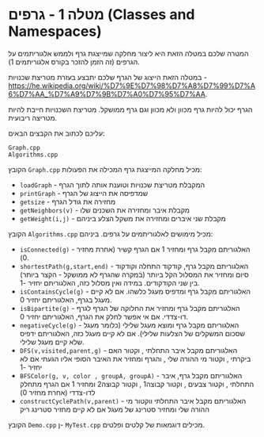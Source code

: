# מטלה 1 - גרפים (Classes and Namespaces)

המטרה שלכם במטלה הזאת היא ליצור מחלקה שמייצגת גרף ולממש אלגוריתמים על הגרפים (זה הזמן להזכר בקורס אלגוריתמים 1).

במטלה הזאת הייצוג של הגרף שלכם יתבצע בעזרת מטריצת שכנויות - https://he.wikipedia.org/wiki/%D7%9E%D7%98%D7%A8%D7%99%D7%A6%D7%AA_%D7%A9%D7%9B%D7%A0%D7%95%D7%AA.

הגרף יכול להיות גרף מכוון ולא מכוון וגם גרף ממושקל. מטריצת השכנויות חייבת להיות מטריצה ריבועית.

עליכם לכתוב את הקבצים הבאים:

```
Graph.cpp
Algorithms.cpp
```

הקובץ `Graph.cpp` מכיל מחלקה המייצגת גרף המכילה את הפעולות:

- `loadGraph` - המקבלת מטריצת שכנויות וטוענת אותה לתוך הגרף 
- `printGraph` - שמדפיסה את הייצוג של הגרף
- `getsize` - מחזירה את גודל הגרף
- `getNeighbors(v)` - מקבלת איבר ומחזירה את השכנים שלו
- `getWeight(i,j)` - מקבלת שני איברים ומחזירה את משקל הצלע ביניהם

הקובץ `Algorithms.cpp` מכיל מימושים לאלגוריתמים על גרפים. ביניהם:

- `isConnected(g)` - האלגוריתם מקבל גרף ומחזיר 1 אם הגרף קשיר (אחרת מחזיר 0).
- `shortestPath(g,start,end)` - האלגוריתם מקבל גרף, קודקוד התחלה וקודקוד סיום ומחזיר את המסלול הקל ביותר (במקרה שהגרף לא ממושקל - הקצר ביותר) בין שני הקודקודים. במידה ואין מסלול כזה, האלגוריתם יחזיר -1.
- `isContainsCycle(g)` - האלגוריתם מקבל גרף ומדפיס מעגל כלשהו. אם לא קיים מעגל בגרף, האלגוריתם יחזיר 0.
- `isBipartite(g)` - האלגוריתם מקבל גרף ומחזיר את החלוקה של הגרף לגרף דו-צדדי. אם אי אפשר לחלק את הגרף, האלגוריתם יחזיר 0.
- `negativeCycle(g)` - האלגוריתם מקבל גרף ומוצא מעגל שלילי (כלומר מעגל שסכום המשקלים של הצלעות שלילי). אם לא קיים מעגל כזה, האלגוריתם ידפיס שלא קיים מעגל שלילי.
- `DFS(v,visited,parent,g)` - האלגוריתם מקבל איבר התחלתי , וקטור האם ביקרתי , וקטור מי ההורה שלי , והגרף ומחזיר את האיבר הסופי אליו הגעתי אם לא יחזיר -1
- `BFSColor(g, v, color , groupA, groupA)` - האלגוריתם מקבל גרף, איבר התחלתי , וקטור צבעים , וקטור קבוצה1 , וקטור קבוצה2 ומחזיר 1 אם הגרף מתחלק לדו-צדדי (אחרת מחזיר 0)
- `constructCyclePath(v,parent)` - האלגוריתם מקבל איבר התחלתי ווקטור מי ההורה שלי ומחזיר סטרינג של מעגל אם לא קיים מחזיר סטרינג ריק

הקובץ `Demo.cpp` ן- `MyTest.cpp` מכילים דוגמאות של קלטים ופלטים.

  
